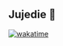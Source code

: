 ## Jujedie 👋
[![wakatime](https://wakatime.com/badge/user/e7f2cb6-20a1-470e-b2e5-b278cf30502c.svg)](https://wakatime.com/@3e7f2cb6-20a1-470e-b2e5-b278cf30502c)
<!-- <img src="https://github-readme-stats.vercel.app/api/wakatime?username=jujedie" /> -->

<!--
**Jujedie/jujedie** is a ✨ _special_ ✨ repository because its `README.md` (this file) appears on your GitHub profile.

Here are some ideas to get you started:

- 🔭 I’m currently working on ...
- 🌱 I’m currently learning ...
- 👯 I’m looking to collaborate on ...
- 🤔 I’m looking for help with ...
- 💬 Ask me about ...
- 📫 How to reach me: ...
- 😄 Pronouns: ...
- ⚡ Fun fact: ...
-->
